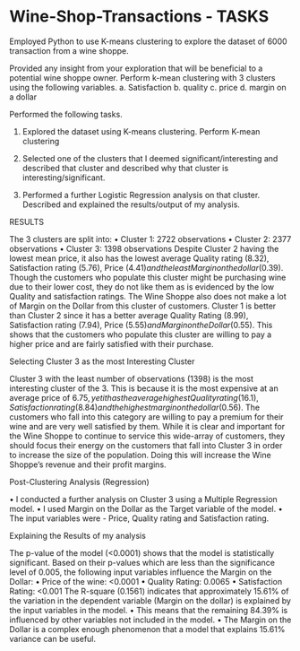 # Wine-Shop-Transactions - TASKS

Employed Python to use K-means clustering to explore the dataset of 6000 transaction from a wine shoppe. 

Provided any insight from your exploration that will be beneficial to a potential wine shoppe owner.
Perform k-mean clustering with 3 clusters using the following variables.
a. Satisfaction
b. quality
c. price
d. margin on a dollar

Performed the following tasks.
1. Explored the dataset using K-means clustering. Perform K-mean clustering 

2. Selected one of the clusters that I deemed significant/interesting and described that
cluster and described why that cluster is interesting/significant.

3. Performed a further  Logistic Regression analysis on that cluster. Described and
explained the results/output of my analysis.

RESULTS

The 3 clusters are split into:
•	Cluster 1: 2722 observations 
•	Cluster 2: 2377 observations
•	Cluster 3: 1398 observations
Despite Cluster 2 having the lowest mean price, it also has the lowest average Quality rating (8.32), Satisfaction rating (5.76), Price ($4.41) and the least Margin on the dollar ($0.39). Though the customers who populate this cluster might be purchasing wine due to their lower cost, they do not like them as is evidenced by the low Quality and satisfaction ratings. The Wine Shoppe also does not make a lot of Margin on the Dollar from this cluster of customers.
Cluster 1 is better than Cluster 2 since it has a better average Quality Rating (8.99), Satisfaction rating (7.94), Price ($5.55) and Margin on the Dollar ($0.55). This shows that the customers who populate this cluster are willing to pay a higher price and are fairly satisfied with their purchase.

Selecting Cluster 3 as the most Interesting Cluster


Cluster 3 with the least number of observations (1398) is the most interesting cluster of the 3. This is because it is the most expensive at an average price of $6.75, yet it has the average highest Quality rating (16.1), Satisfaction rating (8.84) and the highest margin on the dollar ($0.56). The customers who fall into this category are willing to pay a premium for their wine and are very well satisfied by them.
While it  is clear and important for the Wine Shoppe to continue to service this wide-array of customers, they should focus their energy on the customers that fall into Cluster 3 in order to increase the size of the population. Doing this will increase the Wine Shoppe’s revenue and their profit margins.



Post-Clustering Analysis (Regression)


•	I conducted a further analysis on Cluster 3 using a Multiple Regression model.
•	I used Margin on the Dollar as the Target variable of the model.
•	The input variables were - Price, Quality rating and Satisfaction rating.

Explaining the Results of my analysis


The p-value of the model (<0.0001) shows that the model is statistically significant.
Based on their p-values which are less than the significance level of 0.005, the following input variables influence the Margin on the Dollar:
•	Price of the wine: <0.0001
•	Quality Rating: 0.0065
•	Satisfaction Rating: <0.001
The R-square (0.1561) indicates that approximately 15.61% of the variation in the dependent variable (Margin on the dollar) is explained by the input variables in the model. 
•	This means that the remaining 84.39% is influenced by other variables not included in the model. 
•	The Margin on the Dollar is a complex enough phenomenon that a model that explains 15.61% variance can be useful.


